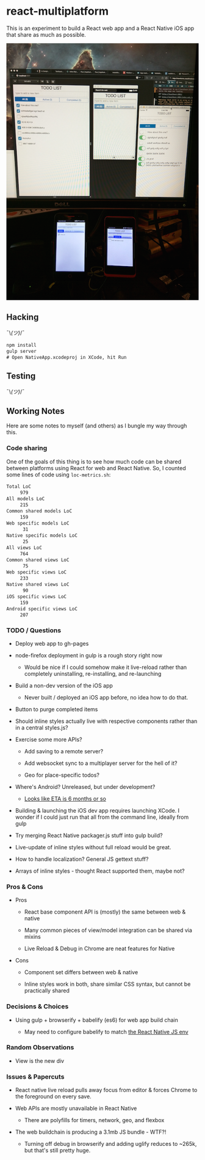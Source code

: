 # react-multiplatform

This is an experiment to build a React web app and a React Native iOS app that
share as much as possible.

![Work in progress photo](https://raw.githubusercontent.com/lmorchard/react-multiplatform/master/photo.png)

## Hacking

¯\\_(ツ)_/¯

```
npm install
gulp server
# Open NativeApp.xcodeproj in XCode, hit Run
```

## Testing

¯\\_(ツ)_/¯

## Working Notes

Here are some notes to myself (and others) as I bungle my way through this.

### Code sharing

One of the goals of this thing is to see how much code can be shared between
platforms using React for web and React Native. So, I counted some lines of
code using `loc-metrics.sh`:

```
Total LoC
     979
All models LoC
     215
Common shared models LoC
     159
Web specific models LoC
      31
Native specific models LoC
      25
All views LoC
     764
Common shared views LoC
      75
Web specific views LoC
     233
Native shared views LoC
      90
iOS specific views LoC
     159
Android specific views LoC
     207
```

### TODO / Questions

* Deploy web app to gh-pages

* node-firefox deployment in gulp is a rough story right now

  * Would be nice if I could somehow make it live-reload rather than completely
    uninstalling, re-installing, and re-launching

* Build a non-dev version of the iOS app

  * Never built / deployed an iOS app before, no idea how to do that.

* Button to purge completed items

* Should inline styles actually live with respective components rather than in
  a central styles.js?

* Exercise some more APIs?

  * Add saving to a remote server?

  * Add websocket sync to a multiplayer server for the hell of it?

  * Geo for place-specific todos?

* Where's Android? Unreleased, but under development?

  * [Looks like ETA is 6 months or so](http://facebook.github.io/react/blog/2015/03/30/community-roundup-26.html)

* Building & launching the iOS dev app requires launching XCode. I wonder if I
  could just run that all from the command line, ideally from gulp

* Try merging React Native packager.js stuff into gulp build?

* Live-update of inline styles without full reload would be great.

* How to handle localization? General JS gettext stuff?

* Arrays of inline styles - thought React supported them, maybe not?

[todomvc]: https://github.com/tastejs/todomvc/tree/master/examples/ampersand

### Pros & Cons

* Pros

  * React base component API is (mostly) the same between web & native

  * Many common pieces of view/model integration can be shared via mixins

  * Live Reload & Debug in Chrome are neat features for Native

* Cons

  * Component set differs between web & native

  * Inline styles work in both, share similar CSS syntax, but cannot be
    practically shared

### Decisions & Choices

* Using gulp + browserify + babelify (es6) for web app build chain

  * May need to configure babelify to match [the React Native JS env][jsenv]

[jsenv]: http://facebook.github.io/react-native/docs/javascript-environment.html#content

### Random Observations

* View is the new div

### Issues & Papercuts

* React native live reload pulls away focus from editor & forces Chrome to the
  foreground on every save.

* Web APIs are mostly unavailable in React Native
  
  * There are polyfills for timers, network, geo, and flexbox

* The web buildchain is producing a 3.1mb JS bundle - WTF?!

  * Turning off debug in browserify and adding uglify reduces to ~265k, but
    that's still pretty huge.
